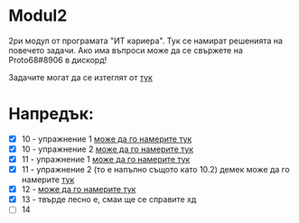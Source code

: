 # Modul2
2ри модул от програмата "ИТ кариера".
Тук се намират решенията на повечето задачи.
Ако има въпроси може да се свържете на Proto68#8906 в дискорд!

Задачите могат да се изтeглят от [тук](https://www.dropbox.com/s/vj3ex9f1ptqozo2/%D0%9C%D0%B0%D1%82%D0%B5%D1%80%D0%B8%D0%B0%D0%BB%D0%B8%20%D0%BA%D1%8A%D0%BC%20%D0%BA%D1%83%D1%80%D1%81%D0%B0-20220130.zip?dl=0)


# Напредък:
- [x] 10 - упражнение 1 [може да го намерите тук](https://github.com/Proto69/Modul2/tree/main/03/10.1)
- [x] 10 - упражнение 2 [може да го намерите тук](https://github.com/Proto69/Modul2/tree/main/03/10.2)
- [x] 11 - упражнение 1 [може да го намерите тук](https://github.com/Proto69/Modul2/tree/main/03/11.1)
- [x] 11 - упражнение 2 (то е напълно същото като 10.2) демек може да го намерите [тук](https://github.com/Proto69/Modul2/tree/main/03/10.2)
- [x] 12 - [може да го намерите тук](https://github.com/Proto69/Modul2/tree/main/03/12)
- [x] 13 - твърде лесно е, смаи ще се справите хд
- [ ] 14
